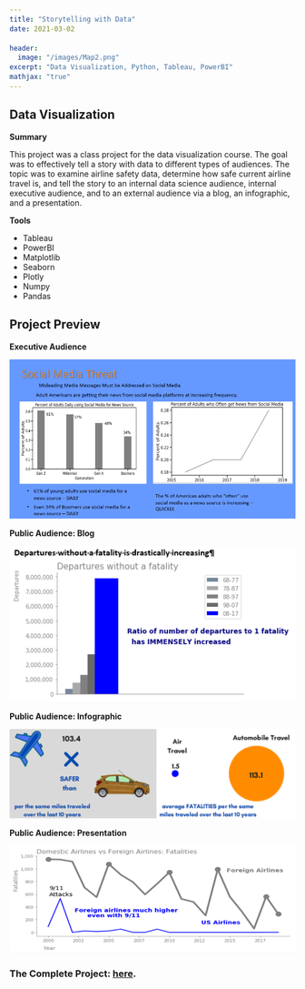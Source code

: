 ```yaml
---
title: "Storytelling with Data"
date: 2021-03-02

header:
  image: "/images/Map2.png"
excerpt: "Data Visualization, Python, Tableau, PowerBI"
mathjax: "true"
---
```


## Data Visualization
**Summary**

This project was a class project for the data visualization course.  The goal was to effectively tell a story with data to different types of audiences.  The topic was to examine airline safety data, determine how safe current airline travel is, and tell the story to an internal data science audience, internal executive audience, and to an external audience via a blog, an infographic, and a presentation.

**Tools**

* Tableau
* PowerBI
* Matplotlib
* Seaborn
* Plotly
* Numpy
* Pandas

## Project Preview

**Executive Audience**

![Exec](/images/air/Exec.PNG)


**Public Audience:  Blog**

![Blog](/images/air/Blog.PNG)


**Public Audience:  Infographic**

![Infographic](/images/air/Infographic.PNG)


**Public Audience:  Presentation**

![Presentation](/images/air/Presentation.PNG)


### The Complete Project: [here](https://github.com/MaryDonovanMartello/).
